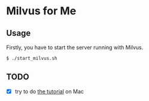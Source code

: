 # Milvus for Me

## Usage

Firstly, you have to start the server running with Milvus.
```sh
$ ./start_milvus.sh
```

## TODO
- [x] try to do [the tutorial](https://www.milvus.io/docs/guides/get_started/install_milvus/cpu_milvus_docker.md) on Mac

